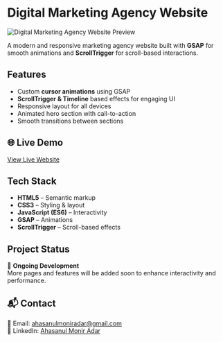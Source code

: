 # Digital Marketing Agency Website 

<img src="https://res.cloudinary.com/dphnu6u05/image/upload/v1754840115/Screenshot_2025-08-10_212633_jotvf0.png" alt="Digital Marketing Agency Website Preview" />

A modern and responsive marketing agency website built with **GSAP** for smooth animations and **ScrollTrigger** for scroll-based interactions.  


## Features

- Custom **cursor animations** using GSAP  
- **ScrollTrigger & Timeline** based effects for engaging UI  
- Responsive layout for all devices  
- Animated hero section with call-to-action  
- Smooth transitions between sections  


## 🌐 Live Demo

[View Live Website](https://euphonious-twilight-7738db.netlify.app/)


## Tech Stack

- **HTML5** – Semantic markup  
- **CSS3** – Styling & layout  
- **JavaScript (ES6)** – Interactivity  
- **GSAP** – Animations  
- **ScrollTrigger** – Scroll-based effects  


## Project Status

🚧 **Ongoing Development**  
More pages and features will be added soon to enhance interactivity and performance.  



## 📬 Contact

📧 Email: [ahasanulmoniradar@gmail.com](mailto:ahasanulmoniradar@gmail.com)  
🔗 LinkedIn: [Ahasanul Monir Adar](https://www.linkedin.com/in/ahasanul-monir-adar-8b8464274/)  










